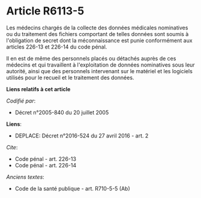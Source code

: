 # Article R6113-5

Les médecins chargés de la collecte des données médicales nominatives ou du traitement des fichiers comportant de telles
données sont soumis à l'obligation de secret dont la méconnaissance est punie conformément aux articles 226-13 et 226-14 du
code pénal.

Il en est de même des personnels placés ou détachés auprès de ces médecins et qui travaillent à l'exploitation de données
nominatives sous leur autorité, ainsi que des personnels intervenant sur le matériel et les logiciels utilisés pour le
recueil et le traitement des données.

**Liens relatifs à cet article**

_Codifié par_:

  - Décret n°2005-840 du 20 juillet 2005

**Liens**:

  - DEPLACE: Décret n°2016-524 du 27 avril 2016 - art. 2

_Cite_:

  - Code pénal - art. 226-13
  - Code pénal - art. 226-14

_Anciens textes_:

  - Code de la santé publique - art. R710-5-5 (Ab)
